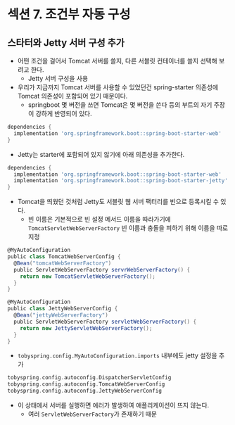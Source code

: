 # 섹션 7. 조건부 자동 구성
## 스타터와 Jetty 서버 구성 추가

- 어떤 조건을 걸어서 Tomcat 서버를 쓸지, 다른 서블릿 컨테이너를 쓸지 선택해 보려고 한다.
    - Jetty 서버 구성을 사용
- 우리가 지금까지 Tomcat 서버를 사용할 수 있었던건 spring-starter 의존성에 Tomcat 의존성이 포함되어 있기 때문이다.
    - springboot 몇 버전을 쓰면 Tomcat은 몇 버전을 쓴다 등의 부트의 자기 주장이 강하게 반영되어 있다.

```groovy
dependencies {
  implementation 'org.springframework.boot::spring-boot-starter-web'
}
```

- Jetty는 starter에 포함되어 있지 않기에 아래 의존성을 추가한다.

```groovy
dependencies {
  implementation 'org.springframework.boot::spring-boot-starter-web'
  implementation 'org.springframework.boot::spring-boot-starter-jetty'
}
```

- Tomcat을 띄웠던 것처럼 Jetty도 서블릿 웹 서버 팩터리를 빈으로 등록시킬 수 있다.
    - 빈 이름은 기본적으로 빈 설정 메서드 이름을 따라가기에 `TomcatServletWebServerFactory` 빈 이름과 충돌을 피하기 위해 이름을 따로 지정

```groovy
@MyAutoConfiguration
public class TomcatWebServerConfig {
  @Bean("tomcatWebServerFactory")
  public ServletWebServerFactory servrWebServerFactory() {
    return new TomcatServletWebServerFactory();
  }
}

@MyAutoConfiguration
public class JettyWebServerConfig {
  @Bean("jettyWebServerFactory")
  public ServletWebServerFactory servletWebServerFactory() {
    return new JettyServletWebServerFactory();
  }
}
```

- `tobyspring.config.MyAutoConfiguration.imports` 내부에도 jetty 설정을 추가

```groovy
tobyspring.config.autoconfig.DispatcherServletConfig
tobyspring.config.autoconfig.TomcatWebServerConfig
tobyspring.config.autoconfig.JettyWebServerConfig
```

- 이 상태에서 서버를 실행하면 에러가 발생하여 애플리케이션이 뜨지 않는다.
    - 여러 `ServletWebServerFactory`가 존재하기 때문
